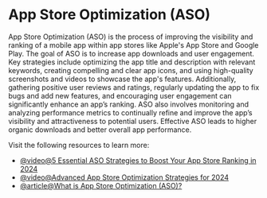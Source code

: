 # App Store Optimization (ASO)

App Store Optimization (ASO) is the process of improving the visibility and ranking of a mobile app within app stores like Apple's App Store and Google Play. The goal of ASO is to increase app downloads and user engagement. Key strategies include optimizing the app title and description with relevant keywords, creating compelling and clear app icons, and using high-quality screenshots and videos to showcase the app's features. Additionally, gathering positive user reviews and ratings, regularly updating the app to fix bugs and add new features, and encouraging user engagement can significantly enhance an app’s ranking. ASO also involves monitoring and analyzing performance metrics to continually refine and improve the app’s visibility and attractiveness to potential users. Effective ASO leads to higher organic downloads and better overall app performance.

Visit the following resources to learn more:

- [@video@5 Essential ASO Strategies to Boost Your App Store Ranking in 2024](https://www.youtube.com/watch?v=bqM9x-oRZOA)
- [@video@Advanced App Store Optimization Strategies for 2024](https://www.youtube.com/watch?v=d8TOuMnMv74)
- [@article@What is App Store Optimization (ASO)?](https://appradar.com/academy/what-is-app-store-optimization-aso)
